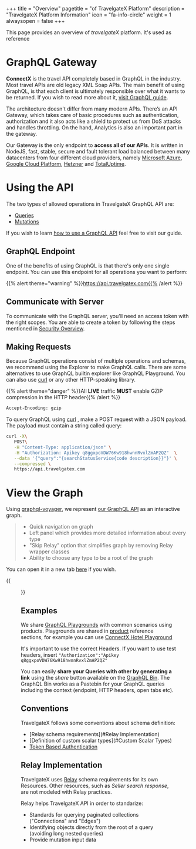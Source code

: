+++
title = "Overview"
pagetitle = "of TravelgateX Platform"
description = "TravelgateX Platform Information"
icon = "fa-info-circle"
weight = 1
alwaysopen = false
+++

This page provides an overview of _travelgateX_ platform. It's used as reference 

# GraphQL Gateway

**ConnectX** is the travel API completely based in GraphQL in the industry. Most travel APIs are old legacy XML Soap APIs. The main benefit of using GraphQL, is that each client is ultimately responsible over what it wants to be returned. If you wish to read more about it, [visit GraphQL guide](/learning-graphql/overview/#graphql-at-travelgatex).

The architecture doesn't differ from many modern APIs. There’s an API Gateway, which takes care of basic procedures such as authentication, authorization and it also acts like a shield to protect us from DoS attacks and handles throttling. On the hand, Analytics is also an important part in the gateway. 

Our Gateway is the only endpoint to **access all of our APIs**. It is written in NodeJS, fast, stable, secure and fault tolerant load balanced between many datacenters from four different cloud providers, namely [Microsoft Azure](https://azure.microsoft.com/), [Google Cloud Platform](https://cloud.google.com/), [Hetzner](https://www.hetzner.de/) and [TotalUptime](http://totaluptime.com/).

# Using the API

The two types of allowed operations in TravelgateX GraphQL API are:

* [Queries](http://graphql.org/learn/queries/)
* [Mutations](http://graphql.org/learn/queries/)

If you wish to learn [how to use a GraphQL API](/learning-graphql/) feel free to visit our guide.

## GraphQL Endpoint

One of the benefits of using GraphQL is that there's only one single endpoint. You can use this endpoint for all operations you want to perform: 

{{% alert theme="warning" %}}https://api.travelgatex.com{{% /alert %}} 

## Communicate with Server

To communicate with the GraphQL server, you'll need an access token with the right scopes. You are able to create a token by following the steps mentioned in [Security Overview](/travelgatex/security/overview).

## Making Requests

Because GraphQL operations consist of multiple operations and schemas, we recommend using the Explorer to make GraphQL calls. There are some alternatives to use GraphQL builtin explorer like GraphQL Playground. You can also use <a href="https://curl.haxx.se" target="_blank">curl</a> or any other HTTP-speaking library.

{{% alert theme="danger" %}}All **LIVE** traffic **MUST** enable GZIP compression in the HTTP header{{% /alert %}} 

```html
Accept-Encoding: gzip
```

To query GraphQL using <a href="https://curl.haxx.se" target="_blank">curl</a> , make a POST request with a JSON payload. The payload must contain a string called query:

```bash
curl -X\
   POST\
   -H "Content-Type: application/json" \
   -H "Authorization: Apikey q8ggxpoVDW76Kw918hwnnRvxlZmAP2QZ"  \
   --data '{"query":"{searchStatusService{code description}}"}' \
   --compressed \
   https://api.travelgatex.com
```

# View the Graph

Using [graphql-voyager](https://github.com/APIs-guru/graphql-voyager), we represent [our GraphQL API](https://api.travelgatex.com) as an interactive graph.

> * Quick navigation on graph
> * Left panel which provides more detailed information about every type
> * "Skip Relay" option that simplifies graph by removing Relay wrapper classes
> * Ability to choose any type to be a root of the graph


You can open it in a new tab [here](https://api.travelgatex.com/voyager) if you wish.

{{<figure src="/images/voyager.gif" link="https://api.travelgatex.com/voyager"  alt="TravelgateX Schema Documentation">}}


## Examples

We share [GraphQL Playgrounds](https://github.com/graphcool/graphql-playground) with common scenarios using products.
Playgrounds are shared in [product](/product/) reference sections, for example you can use [ConnectX Hotel Playground](https://graphqlbin.com/JYRtB)

It's important to use the correct Headers. If you want to use test headers, insert `"Authorization":"Apikey q8ggxpoVDW76Kw918hwnnRvxlZmAP2QZ"`

You can easily **share your Queries with other by generating a link** using the _share_ button available on the [GraphQL Bin](https://github.com/graphcool/graphql-playground#how-does-graphql-bin-work). The GraphQL Bin works as a Pastebin for your GraphQL queries including the context (endpoint, HTTP headers, open tabs etc).

## Conventions

TravelgateX follows some conventions about schema definition:

* [Relay schema requirements](#Relay Implementation)
* [Definition of custom scalar types](#Custom Scalar Types)
* [Token Based Authentication](/getting-started/security/#Authentication)

## Relay Implementation

TravelgateX uses [Relay](https://facebook.github.io/relay/) schema requirements for its own Resources. Other resources, such as _Seller search response_, are not modeled with Relay practices.

Relay helps TravelgateX API in order to standarize:

* Standards for querying paginated collections ("Connections" and "Edges")
* Identifying objects directly from the root of a query (avoiding long nested queries)
* Provide mutation input data
